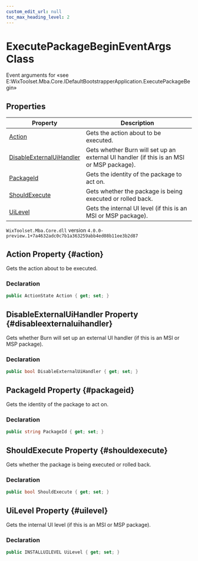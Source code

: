 ```yaml
---
custom_edit_url: null
toc_max_heading_level: 2
---
```

# ExecutePackageBeginEventArgs Class
Event arguments for «see E:WixToolset.Mba.Core.IDefaultBootstrapperApplication.ExecutePackageBegin» 
## Properties
| Property | Description |
| ------ | ----------- |
| [Action](#action) | Gets the action about to be executed. |
| [DisableExternalUiHandler](#disableexternaluihandler) | Gets whether Burn will set up an external UI handler (if this is an MSI or MSP package). |
| [PackageId](#packageid) | Gets the identity of the package to act on. |
| [ShouldExecute](#shouldexecute) | Gets whether the package is being executed or rolled back. |
| [UiLevel](#uilevel) | Gets the internal UI level (if this is an MSI or MSP package). |
`WixToolset.Mba.Core.dll` version `4.0.0-preview.1+7a4632adc0c7b1a363259abb4ed08b11ee3b2d87`
## Action Property {#action}
Gets the action about to be executed.
### Declaration
```cs
public ActionState Action { get; set; } 
```
## DisableExternalUiHandler Property {#disableexternaluihandler}
Gets whether Burn will set up an external UI handler (if this is an MSI or MSP package).
### Declaration
```cs
public bool DisableExternalUiHandler { get; set; } 
```
## PackageId Property {#packageid}
Gets the identity of the package to act on.
### Declaration
```cs
public string PackageId { get; set; } 
```
## ShouldExecute Property {#shouldexecute}
Gets whether the package is being executed or rolled back.
### Declaration
```cs
public bool ShouldExecute { get; set; } 
```
## UiLevel Property {#uilevel}
Gets the internal UI level (if this is an MSI or MSP package).
### Declaration
```cs
public INSTALLUILEVEL UiLevel { get; set; } 
```

